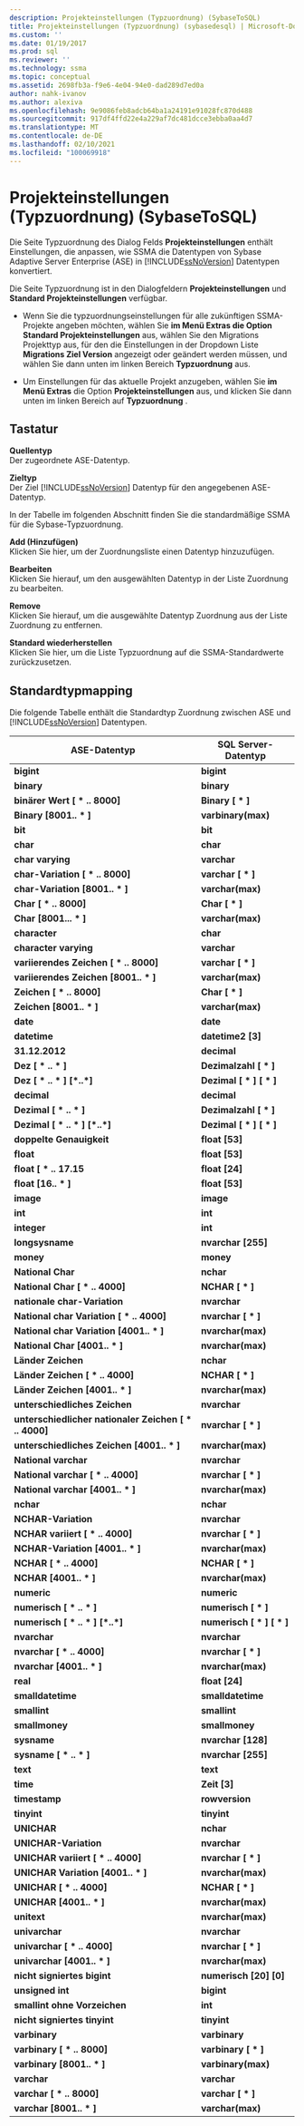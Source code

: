 ```yaml
---
description: Projekteinstellungen (Typzuordnung) (SybaseToSQL)
title: Projekteinstellungen (Typzuordnung) (sybasedesql) | Microsoft-Dokumentation
ms.custom: ''
ms.date: 01/19/2017
ms.prod: sql
ms.reviewer: ''
ms.technology: ssma
ms.topic: conceptual
ms.assetid: 2698fb3a-f9e6-4e04-94e0-dad289d7ed0a
author: nahk-ivanov
ms.author: alexiva
ms.openlocfilehash: 9e9086feb8adcb64ba1a24191e91028fc870d488
ms.sourcegitcommit: 917df4ffd22e4a229af7dc481dcce3ebba0aa4d7
ms.translationtype: MT
ms.contentlocale: de-DE
ms.lasthandoff: 02/10/2021
ms.locfileid: "100069918"
---
```

# <a name="project-settings-type-mapping-sybasetosql"></a>Projekteinstellungen (Typzuordnung) (SybaseToSQL)
Die Seite Typzuordnung des Dialog Felds **Projekteinstellungen** enthält Einstellungen, die anpassen, wie SSMA die Datentypen von Sybase Adaptive Server Enterprise (ASE) in [!INCLUDE[ssNoVersion](../../includes/ssnoversion-md.md)] Datentypen konvertiert.  
  
Die Seite Typzuordnung ist in den Dialogfeldern **Projekteinstellungen** und **Standard Projekteinstellungen** verfügbar.  
  
-   Wenn Sie die typzuordnungseinstellungen für alle zukünftigen SSMA-Projekte angeben möchten, wählen Sie **im Menü Extras die Option** **Standard Projekteinstellungen** aus, wählen Sie den Migrations Projekttyp aus, für den die Einstellungen in der Dropdown Liste **Migrations Ziel Version** angezeigt oder geändert werden müssen, und wählen Sie dann unten im linken Bereich **Typzuordnung** aus.  
  
-   Um Einstellungen für das aktuelle Projekt anzugeben, wählen Sie **im Menü Extras** die Option **Projekteinstellungen** aus, und klicken Sie dann unten im linken Bereich auf **Typzuordnung** .  
  
## <a name="options"></a>Tastatur  
**Quellentyp**  
Der zugeordnete ASE-Datentyp.  
  
**Zieltyp**  
Der Ziel [!INCLUDE[ssNoVersion](../../includes/ssnoversion-md.md)] Datentyp für den angegebenen ASE-Datentyp.  
  
In der Tabelle im folgenden Abschnitt finden Sie die standardmäßige SSMA für die Sybase-Typzuordnung.  
  
**Add (Hinzufügen)**  
Klicken Sie hier, um der Zuordnungsliste einen Datentyp hinzuzufügen.  
  
**Bearbeiten**  
Klicken Sie hierauf, um den ausgewählten Datentyp in der Liste Zuordnung zu bearbeiten.  
  
**Remove**  
Klicken Sie hierauf, um die ausgewählte Datentyp Zuordnung aus der Liste Zuordnung zu entfernen.  
  
**Standard wiederherstellen**  
Klicken Sie hier, um die Liste Typzuordnung auf die SSMA-Standardwerte zurückzusetzen.  
  
## <a name="default-type-mapping"></a>Standardtypmapping  
Die folgende Tabelle enthält die Standardtyp Zuordnung zwischen ASE und [!INCLUDE[ssNoVersion](../../includes/ssnoversion-md.md)] Datentypen.  
  
|ASE-Datentyp|SQL Server-Datentyp|  
|-----------------|------------------------|  
|**bigint**|**bigint**|  
|**binary**|**binary**|  
|**binärer Wert [ \* .. 8000]**|**Binary [ \* ]**|  
|**Binary [8001.. \* ]**|**varbinary(max)**|  
|**bit**|**bit**|  
|**char**|**char**|  
|**char varying**|**varchar**|  
|**char-Variation [ \* .. 8000]**|**varchar [ \* ]**|  
|**char-Variation [8001.. \* ]**|**varchar(max)**|  
|**Char [ \* .. 8000]**|**Char [ \* ]**|  
|**Char [8001... \* ]**|**varchar(max)**|  
|**character**|**char**|  
|**character varying**|**varchar**|  
|**variierendes Zeichen [ \* .. 8000]**|**varchar [ \* ]**|  
|**variierendes Zeichen [8001.. \* ]**|**varchar(max)**|  
|**Zeichen [ \* .. 8000]**|**Char [ \* ]**|  
|**Zeichen [8001.. \* ]**|**varchar(max)**|  
|**date**|**date**|  
|**datetime**|**datetime2 [3]**|  
|**31.12.2012**|**decimal**|  
|**Dez [ \* .. \* ]**|**Dezimalzahl [ \* ]**|  
|**Dez [ \* .. \* ] [\*..\*]**|**Dezimal [ \* ] [ \* ]**|  
|**decimal**|**decimal**|  
|**Dezimal [ \* .. \* ]**|**Dezimalzahl [ \* ]**|  
|**Dezimal [ \* .. \* ] [\*..\*]**|**Dezimal [ \* ] [ \* ]**|  
|**doppelte Genauigkeit**|**float [53]**|  
|**float**|**float [53]**|  
|**float [ \* .. 17.15**|**float [24]**|  
|**float [16.. \* ]**|**float [53]**|  
|**image**|**image**|  
|**int**|**int**|  
|**integer**|**int**|  
|**longsysname**|**nvarchar [255]**|  
|**money**|**money**|  
|**National Char**|**nchar**|  
|**National Char [ \* .. 4000]**|**NCHAR [ \* ]**|  
|**nationale char-Variation**|**nvarchar**|  
|**National char Variation [ \* .. 4000]**|**nvarchar [ \* ]**|  
|**National char Variation [4001.. \* ]**|**nvarchar(max)**|  
|**National Char [4001.. \* ]**|**nvarchar(max)**|  
|**Länder Zeichen**|**nchar**|  
|**Länder Zeichen [ \* .. 4000]**|**NCHAR [ \* ]**|  
|**Länder Zeichen [4001.. \* ]**|**nvarchar(max)**|  
|**unterschiedliches Zeichen**|**nvarchar**|  
|**unterschiedlicher nationaler Zeichen [ \* .. 4000]**|**nvarchar [ \* ]**|  
|**unterschiedliches Zeichen [4001.. \* ]**|**nvarchar(max)**|  
|**National varchar**|**nvarchar**|  
|**National varchar [ \* .. 4000]**|**nvarchar [ \* ]**|  
|**National varchar [4001.. \* ]**|**nvarchar(max)**|  
|**nchar**|**nchar**|  
|**NCHAR-Variation**|**nvarchar**|  
|**NCHAR variiert [ \* .. 4000]**|**nvarchar [ \* ]**|  
|**NCHAR-Variation [4001.. \* ]**|**nvarchar(max)**|  
|**NCHAR [ \* .. 4000]**|**NCHAR [ \* ]**|  
|**NCHAR [4001.. \* ]**|**nvarchar(max)**|  
|**numeric**|**numeric**|  
|**numerisch [ \* .. \* ]**|**numerisch [ \* ]**|  
|**numerisch [ \* .. \* ] [\*..\*]**|**numerisch [ \* ] [ \* ]**|  
|**nvarchar**|**nvarchar**|  
|**nvarchar [ \* .. 4000]**|**nvarchar [ \* ]**|  
|**nvarchar [4001.. \* ]**|**nvarchar(max)**|  
|**real**|**float [24]**|  
|**smalldatetime**|**smalldatetime**|  
|**smallint**|**smallint**|  
|**smallmoney**|**smallmoney**|  
|**sysname**|**nvarchar [128]**|  
|**sysname [ \* .. \* ]**|**nvarchar [255]**|  
|**text**|**text**|  
|**time**|**Zeit [3]**|  
|**timestamp**|**rowversion**|  
|**tinyint**|**tinyint**|  
|**UNICHAR**|**nchar**|  
|**UNICHAR-Variation**|**nvarchar**|  
|**UNICHAR variiert [ \* .. 4000]**|**nvarchar [ \* ]**|  
|**UNICHAR Variation [4001.. \* ]**|**nvarchar(max)**|  
|**UNICHAR [ \* .. 4000]**|**NCHAR [ \* ]**|  
|**UNICHAR [4001.. \* ]**|**nvarchar(max)**|  
|**unitext**|**nvarchar(max)**|  
|**univarchar**|**nvarchar**|  
|**univarchar [ \* .. 4000]**|**nvarchar [ \* ]**|  
|**univarchar [4001.. \* ]**|**nvarchar(max)**|  
|**nicht signiertes bigint**|**numerisch [20] [0]**|  
|**unsigned int**|**bigint**|  
|**smallint ohne Vorzeichen**|**int**|  
|**nicht signiertes tinyint**|**tinyint**|  
|**varbinary**|**varbinary**|  
|**varbinary [ \* .. 8000]**|**varbinary [ \* ]**|  
|**varbinary [8001.. \* ]**|**varbinary(max)**|  
|**varchar**|**varchar**|  
|**varchar [ \* .. 8000]**|**varchar [ \* ]**|  
|**varchar [8001.. \* ]**|**varchar(max)**|  
  
